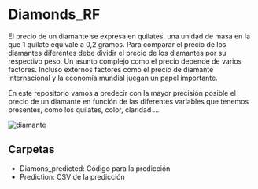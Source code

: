 # Diamonds_RF

El precio de un diamante se expresa en quilates, una unidad de masa en la que 1 quilate equivale a 0,2 gramos. Para comparar el precio de los diamantes diferentes debe dividir el precio de los diamantes por su respectivo peso. Un asunto complejo como el precio depende de varios factores. Incluso externos factores como el precio de diamante internacional y la economía mundial juegan un papel importante.

En este repositorio vamos a predecir con la mayor precisión posible el precio de un diamante en función de las diferentes variables que tenemos presentes, como los quilates, color, claridad ...

![diamante](https://user-images.githubusercontent.com/65020012/155881138-bf3af66f-2046-4534-bad3-449ad953c6f5.jpg)

## Carpetas

- Diamons_predicted: Código para la predicción
- Prediction: CSV de la predicción
